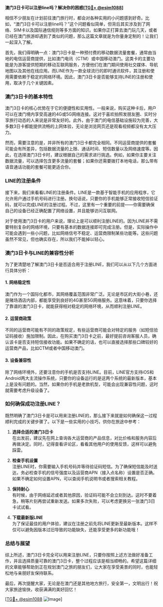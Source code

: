 **澳门3日卡可以注册line吗？解决你的困惑[[TG💪+ @esim1088](https://t.me/s/esim1088)]**

相信不少朋友在计划前往澳门旅行时，都会对各种实用的小问题感到好奇。比如，“澳门3日卡可以注册line吗？”这个问题看似简单，但背后其实涉及到了网络、SIM卡以及国际通信规则等多方面的知识。如果你正打算去澳门玩几天，或者已经在澳门旅游却遇到了类似的问题，那么这篇文章就是为你量身定制的！让我们一起深入了解。

首先，我们得明确一点：澳门3日卡是一种预付费的移动数据流量套餐，通常由当地的电信运营商提供，比如澳门电讯（CTM）或中国移动澳门。这类卡的主要功能是为游客提供短期的移动互联网服务，方便他们在澳门期间使用社交媒体、导航地图以及其他在线应用。而LINE作为一款全球流行的即时通讯软件，其注册和使用需要依赖于稳定的网络环境。因此，澳门3日卡是否能够支持LINE的注册和使用，取决于几个关键因素。

### **澳门3日卡的基本特性**

澳门3日卡的核心优势在于它的便捷性和实用性。一般来说，购买这种卡后，用户可以在澳门境内享受高速的4G或5G网络连接。这对于喜欢拍照发朋友圈、实时分享旅行动态的人来说是非常友好的。此外，由于澳门的电信基础设施较为完善，大多数3日卡都能提供流畅的上网体验，无论是浏览网页还是观看视频都没有太大压力。

然而，需要注意的是，并非所有的澳门3日卡都完全相同。不同运营商提供的套餐可能会有所差异，包括数据流量的上限、通话时间、短信数量以及网络速度等。因此，在选择澳门3日卡时，建议根据自己的需求进行挑选。例如，如果你主要关注数据流量，可以选择包含更多流量的套餐；如果你还需要拨打本地电话，那么带有语音通话功能的套餐可能更适合你。

### **LINE的注册条件**

接下来，我们来看看LINE的注册条件。LINE是一款基于智能手机的应用程序，它允许用户通过手机号码进行注册。换句话说，只要你的手机能够正常接收短信验证码，就可以完成LINE的注册过程。不过，这里有一个重要的前提——你需要确保自己的设备已经正确配置了网络设置，并且能够访问互联网。

对于使用澳门3日卡的用户来说，理论上是可以顺利注册LINE的。因为LINE并不需要特别复杂的网络环境，只要有基本的数据连接即可完成注册。但是，实际操作中可能会遇到一些小问题，比如网络信号不稳定、运营商限制某些功能等。这些问题虽然不常见，但也确实存在，所以我们不能掉以轻心。

### **澳门3日卡与LINE的兼容性分析**

为了更清楚地了解澳门3日卡是否适合用于注册LINE，我们可以从以下几个方面进行具体分析：

#### **1. 网络稳定性**
澳门作为一个国际化都市，其网络覆盖范围非常广泛。无论是市区的大街小巷，还是赌场酒店内部，都能享受到良好的4G甚至5G网络服务。这意味着，只要你选择了靠谱的澳门3日卡，就能获得相对稳定的网络环境，从而顺利注册LINE。

#### **2. 运营商政策**
不同的运营商可能有不同的政策规定，有些运营商可能会对特定的服务（如短信验证码接收）施加限制。因此，在购买澳门3日卡之前，最好提前咨询客服人员，确认该卡是否支持短信接收功能。如果不确定的话，也可以直接选择那些口碑较好的运营商产品，比如CTM或者中国移动澳门。

#### **3. 设备兼容性**
除了网络环境外，还要注意你的手机是否支持LINE。目前，LINE官方支持iOS和Android两大主流操作系统，只要你的设备运行的是这两个系统的最新版本，基本上是没有问题的。当然，如果你的手机是老款机型，可能会出现兼容性问题，这时就需要考虑升级设备了。

### **如何确保成功注册LINE？**

既然明确了澳门3日卡是可以用来注册LINE的，那么接下来就是如何确保这一过程顺利完成的关键步骤了。以下是一些实用的小技巧，供你在旅途中参考：

1. **选择合适的澳门3日卡**  
   在出发前，建议先在网上查询各大运营商的产品信息，对比价格和服务内容后再做决定。同时，记得查看评论区，看看其他用户的使用反馈，这样可以避免踩雷。

2. **检查手机设置**  
   注册LINE时，你需要输入手机号码并等待验证码短信。为了确保短信能及时送达，务必检查手机的信号强度以及运营商APN（接入点名称）设置是否正确。如果不确定如何设置APN，可以查阅手机说明书或者搜索相关教程。

3. **保持耐心**  
   有时候，由于网络延迟或者其他原因，验证码可能不会立刻到达。这时不要着急，稍等片刻再尝试重新发送。如果多次失败，可以考虑更换另一张澳门3日卡试试看。

4. **下载最新版LINE**  
   为了保证最佳的用户体验，建议在注册之前先将LINE更新至最新版本。这样不仅可以避免因版本过旧导致的功能缺失，还能享受更多的新功能哦！

### **总结与展望**

综上所述，澳门3日卡完全可以用来注册LINE，只要你按照上述方法做好准备工作，并且选择质量可靠的澳门3日卡，整个过程应该是相当顺畅的。希望这篇详细的文章能够帮助到正在规划澳门之旅的朋友们，让大家在享受美景的同时，也能轻松地与亲朋好友保持联系。

最后，再次提醒大家，无论是在澳门还是其他地方旅行，安全第一，文明出行！祝大家旅途愉快，收获满满的美好回忆！

[[TG💪+ @esim1088](https://t.me/s/esim1088) ![Image](https://i.postimg.cc/4NQfJmqS/Snipaste-2025-05-13-00-14-12.png)]